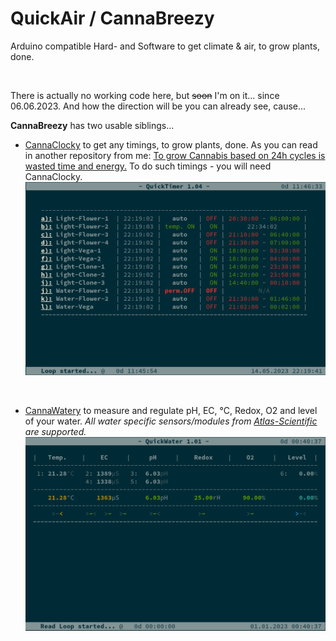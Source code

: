 # QuickAir / CannaBreezy
Arduino compatible Hard- and Software to get climate &amp; air, to grow plants, done.

<br>

There is actually no working code here, but ~~soon~~ I'm on it... since 06.06.2023. And how the direction will be you can already see, cause...

**CannaBreezy** has two usable siblings...
- <a href="https://github.com/PitWD/QuickTimer"> CannaClocky</a> to get any timings, to grow plants, done. As you can read in another repository from me: <a href="https://github.com/CannaParts/LetsGrowSmart/blob/main/FastVegaFlowerLowPower.md">To grow Cannabis based on 24h cycles is wasted time and energy.</a> To do such timings - you will need CannaClocky.
![Calibration Screen](/images/CannaClocky.png)

<br>

- <a href="https://github.com/PitWD/QuickWater"> CannaWatery</a> to measure and regulate pH, EC, °C, Redox, O2 and level of your water. *All water specific sensors/modules from <a href="https://atlas-scientific.com/"> Atlas-Scientific</a> are supported.* 
![Calibration Screen](/images/CannaWatery.png)


